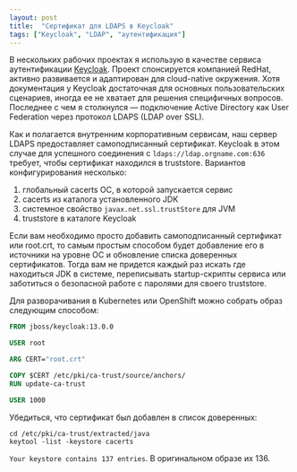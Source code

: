 ```yaml
---
layout: post
title:  "Сертификат для LDAPS в Keycloak"
tags: ["Keycloak", "LDAP", "аутентификация"]
---
```


В нескольких рабочих проектах я использую в качестве сервиса аутентификации [Keycloak](https://www.keycloak.org/).
Проект спонсируется компанией RedHat, активно развивается и адаптирован для cloud-native окружения.
Хотя документация у Keycloak достаточная для основных пользовательских сценариев, иногда ее
не хватает для решения специфичных вопросов. Последнее с чем я столкнулся — подключение
Active Directory как User Federation через протокол LDAPS (LDAP over SSL).

Как и полагается внутренним корпоративным сервисам, наш сервер LDAPS предоставляет самоподписанный сертификат.
Keycloak в этом случае для успешного соединения с `ldaps://ldap.orgname.com:636` требует, чтобы
сертификат находился в truststore. Вариантов конфигурирования несколько:

1. глобальный cacerts ОС, в которой запускается сервис
2. cacerts из каталога установленного JDK
3. системное свойство `javax.net.ssl.trustStore` для JVM
4. truststore в каталоге Keycloak

Если вам необходимо просто добавить самоподписанный сертификат или root.crt, то самым простым
способом будет добавление его в источники на уровне ОС и обновление списка доверенных сертификатов.
Тогда вам не придется каждый раз искать где находиться JDK в системе, переписывать startup-скрипты
сервиса или заботиться о безопасной работе с паролями для своего truststore.

Для разворачивания в Kubernetes или OpenShift можно собрать образ следующим способом:

```Dockerfile
FROM jboss/keycloak:13.0.0

USER root

ARG CERT="root.crt"

COPY $CERT /etc/pki/ca-trust/source/anchors/
RUN update-ca-trust

USER 1000
```

Убедиться, что сертификат был добавлен в список доверенных:

```
cd /etc/pki/ca-trust/extracted/java
keytool -list -keystore cacerts
```

`Your keystore contains 137 entries`. В оригинальном образе их 136.
